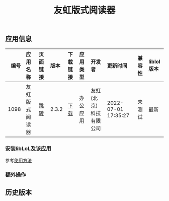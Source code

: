 ﻿---
id: 1098
title: 友虹版式阅读器
toc: true
weight: 1098
---

## 应用信息 
|   编号 | 应用名称    | 页面链接                                        | 版本    | 下载链接                                                                        | 应用类型   | 开发者          | 更新时间                | 兼容性   | liblol版本   |
|-----:|:--------|:--------------------------------------------|:------|:----------------------------------------------------------------------------|:-------|:-------------|:--------------------|:------|:-----------|
| 1098 | 友虹版式阅读器 | [跳转](http://app.loongapps.cn/#/detail/1098) | 2.3.2 | [下载](http://113.24.212.22:8090/upload/file/sc-reader_2.3.2_loongarch64.deb) | 办公应用   | 友虹(北京)科技有限公司 | 2022-07-01 17:35:27 | 未测试   | 最新         |
### 安装libLoL及该应用 
参考[使用方法](/docs/usage) 
### 额外操作 


## 历史版本 
 